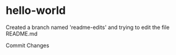 # hello-world

Created a branch named 'readme-edits' and trying to edit the file README.md

Commit Changes
